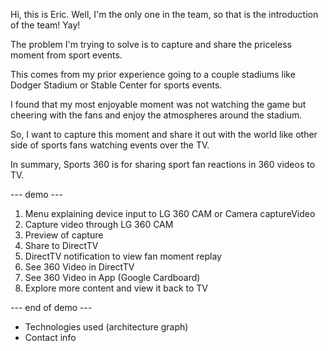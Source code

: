 Hi, this is Eric. Well, I'm the only one in the team, so that is the introduction of the team! Yay!

The problem I'm trying to solve is to capture and share the priceless moment from sport events.

This comes from my prior experience going to a couple stadiums like Dodger Stadium or Stable Center for sports events.

I found that my most enjoyable moment was not watching the game but cheering with the fans and enjoy the atmospheres around the stadium.

So, I want to capture this moment and share it out with the world like other side of sports fans watching events over the TV.

In summary, Sports 360 is for sharing sport fan reactions in 360 videos to TV.

--- demo ---

1. Menu explaining device input to LG 360 CAM or Camera captureVideo
2. Capture video through LG 360 CAM
3. Preview of capture
4. Share to DirectTV
5. DirectTV notification to view fan moment replay
6. See 360 Video in DirectTV
7. See 360 Video in App (Google Cardboard)
8. Explore more content and view it back to TV

--- end of demo ---

* Technologies used (architecture graph)
* Contact info
